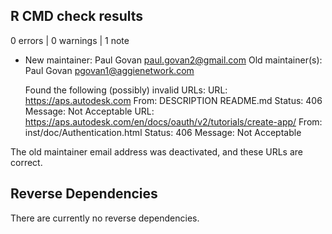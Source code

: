 ## R CMD check results

0 errors | 0 warnings | 1 note

* New maintainer:
    Paul Govan <paul.govan2@gmail.com>
  Old maintainer(s):
    Paul Govan <pgovan1@aggienetwork.com>
  
  Found the following (possibly) invalid URLs:
    URL: https://aps.autodesk.com
      From: DESCRIPTION
            README.md
      Status: 406
      Message: Not Acceptable
    URL: https://aps.autodesk.com/en/docs/oauth/v2/tutorials/create-app/
      From: inst/doc/Authentication.html
      Status: 406
      Message: Not Acceptable
     
The old maintainer email address was deactivated, and these URLs are correct. 

## Reverse Dependencies

There are currently no reverse dependencies. 
